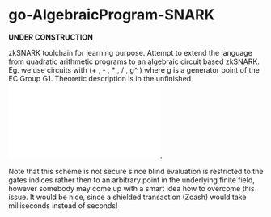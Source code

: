 # go-AlgebraicProgram-SNARK
**UNDER CONSTRUCTION**

zkSNARK toolchain for learning purpose. 
Attempt to extend the language from quadratic arithmetic programs to
an algebraic circuit based zkSNARK.
Eg. we use circuits with (+ , - , * , / , g^ ) where g is a generator point of the EC Group G1. 
Theoretic description is in the unfinished ![PDF](algebraicProgramSNARK.pdf).

Note that this scheme is not secure since blind evaluation is restricted to the gates indices rather then to an arbitrary 
point in the underlying finite field, however
somebody may come up with a smart idea how to overcome this issue.
It would be nice, since a shielded transaction (Zcash) would take milliseconds instead of seconds!
